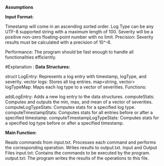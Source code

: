 **Assumptions**

**Input Format:**

Timestamp will come in an ascending sorted order.
Log Type can be any UTF-8 supported string with a maximum length of 100.
Severity will be a positive non-zero floating-point number with no limit.
Precision: Severity results must be calculated with a precision of 10^-6.

Performance: The program should be fast enough to handle all functionalities efficiently.

#Explanation :
**Data Structures:**

struct LogEntry: Represents a log entry with timestamp, logType, and severity.
vector<LogEntry> logs: Stores all log entries.
map<string, vector<double>> logTypeMap: Maps each log type to a vector of severities.
Functions:

addLogEntry: Adds a new log entry to the data structures.
computeStats: Computes and outputs the min, max, and mean of a vector of severities.
computeLogTypeStats: Computes stats for a specified log type.
computeTimestampStats: Computes stats for all entries before or after a specified timestamp.
computeTimestampLogTypeStats: Computes stats for a specified log type before or after a specified timestamp.

**Main Function:**

Reads commands from input.txt.
Processes each command and performs the corresponding operation.
Writes results to output.txt.
Input and Output Files
input.txt: Contains the commands to be executed by the program.
output.txt: The program writes the results of the operations to this file.

